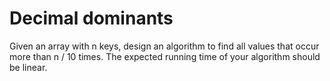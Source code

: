 # Decimal dominants

Given an array with n keys, design an algorithm to find all values that occur more than n / 10 times. The expected running time of your algorithm should be linear.
